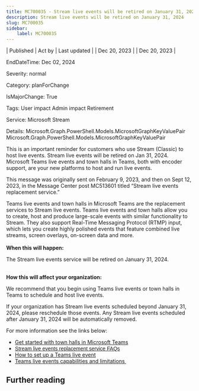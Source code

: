```yaml
---
title: MC700035 - Stream live events will be retired on January 31, 2024
description: Stream live events will be retired on January 31, 2024
slug: MC700035
sidebar:
    label: MC700035
---
```



| Published | Act by | Last updated |
| Dec 20, 2023 |  | Dec 20, 2023 |

EndDateTime: Dec 02, 2024

Severity: normal

Category: planForChange

IsMajorChange: True

Tags: User impact Admin impact Retirement

Service: Microsoft Stream

Details: Microsoft.Graph.PowerShell.Models.MicrosoftGraphKeyValuePair Microsoft.Graph.PowerShell.Models.MicrosoftGraphKeyValuePair

<p>This is an important reminder for customers who use Stream (Classic) to host live events. Stream live events will be retired on Jan 31, 2024. Microsoft Teams live events and town halls in Teams, both with encoder support, are your new platforms to host and run live events.  
</p><p>
</p><p>This message was originally sent on February 9, 2023, and then on Sept 12, 2023, in the Message Center post MC513601 titled “Stream live events replacement service.”&nbsp;<br></p><p>Teams live events and town halls in Microsoft Teams are the replacement services to Stream live events. Teams live events and town halls allow you to create, host and produce large-scale events with similar functionality to Stream. They also support Real-Time Messaging Protocol (RTMP) input, which lets you create highly polished events that feature combined live streams, screen overlays, on-screen data and more.&nbsp; <br><br><b>When this will happen:</b> <br></p><p>The Stream live events service will be retired on January 31, 2024. 
</p><p><br><b>How this will affect your organization:</b>  
</p><p>We recommend that you begin using Teams live events or town halls in Teams to schedule and host live events. 
</p><p>
</p><p>If your organization has Stream live events scheduled beyond January 31, 2024, please reschedule those events. Any Stream live events scheduled after January 31, 2024 will be automatically removed.&nbsp;<br></p><p>For more information see the links below:<br></p><ul><li><a href="https://support.microsoft.com/office/get-started-with-town-hall-in-microsoft-teams-33baf0c6-0283-4c15-9617-3013e8d4804f" target="_blank">Get started with town halls in Microsoft Teams</a>
</li><li><a href="https://aka.ms/StreamLiveEventsRetirement" target="_blank" style="background-color: rgb(255, 255, 255); font-family: sans-serif; font-weight: 400;">Stream live events replacement service FAQs</a><br></li><li><a href="https://support.microsoft.com/office/schedule-a-teams-live-event-7a9ce97c-e1cd-470f-acaf-e6dfc179a0e2" target="_blank">How to set up a Teams live event</a></li><li><a href="https://learn.microsoft.com/microsoftteams/teams-live-events/plan-for-teams-live-events" target="_blank">Teams live events capabilities and limitations&nbsp;</a></li></ul>

## Further reading
